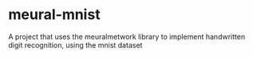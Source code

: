 # meural-mnist
A project that uses the meuralmetwork library to implement handwritten digit recognition, using the mnist dataset
